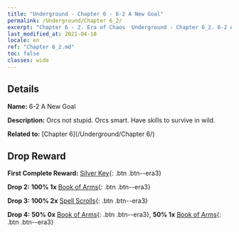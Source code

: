 ```yaml
---
title: "Underground - Chapter 6 - 6-2 A New Goal"
permalink: /Underground/Chapter 6_2/
excerpt: "Chapter 6 - 2. Era of Chaos  Underground - Chapter 6_2. 6-2 A New Goal"
last_modified_at: 2021-04-10
locale: en
ref: "Chapter 6_2.md"
toc: false
classes: wide
---
```


## Details

 **Name:** 6-2 A New Goal

 **Description:** Orcs not stupid. Orcs smart. Have skills to survive in wild.

 **Related to:** [Chapter 6](/Underground/Chapter 6/)

## Drop Reward

 **First Complete Reward:** [Silver Key](/Items/con_693/){: .btn .btn--era3}

 **Drop 2:** **100% 1x** [Book of Arms](/Items/mat_32/){: .btn .btn--era3}

 **Drop 3:** **100% 2x** [Spell Scrolls](/Items/con_694/){: .btn .btn--era3}

 **Drop 4:** **50% 0x** [Book of Arms](/Items/mat_25/){: .btn .btn--era3}, **50% 1x** [Book of Arms](/Items/mat_25/){: .btn .btn--era3}

